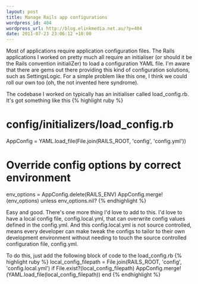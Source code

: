 ```yaml
--- 
layout: post
title: Manage Rails app configurations
wordpress_id: 404
wordpress_url: http://blog.elinkmedia.net.au/?p=404
date: 2011-07-23 23:06:12 +10:00
---
```

Most of applications require application configuration files. The Rails applications I worked on pretty much all require an initialiser (or should it be the Rails convention initialiZer) to load a configuration YAML file. I'm aware that there are gems out there providing this kind of configuration solutions, such as SettingsLogic. For a simple problem like this one, I think we could roll our own too (oh, the not invented here syndrome).

The codebase I worked on typically has an initialiser called load_config.rb. It's got something like this
{% highlight ruby %}
# config/initializers/load_config.rb

AppConfig = YAML.load_file(File.join(RAILS_ROOT, 'config', 'config.yml'))

# Override config options by correct environment
env_options = AppConfig.delete(RAILS_ENV)
AppConfig.merge!(env_options) unless env_options.nil?
{% endhighlight %}

Easy and good. There's one more thing I'd love to add to this. I'd love to have a local config file, config.local.yml, that can overwrite config values defined in the config.yml. And this config.local.yml is not source controlled, means every developer can make tweak the configs to tailor to their own development environment without needing to touch the source controlled configuration file, config.yml.

To do this, just add the following block of code to the load_config.rb
{% highlight ruby %}
local_config_filepath = File.join(RAILS_ROOT, 'config', 'config.local.yml')
if File.exist?(local_config_filepath)
  AppConfig.merge!(YAML.load_file(local_config_filepath))
end
{% endhighlight %}
